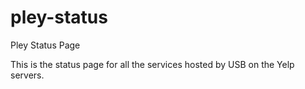 # pley-status
Pley Status Page

This is the status page for all the services hosted by USB on the Yelp servers.
